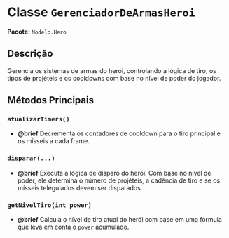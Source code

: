 # Classe `GerenciadorDeArmasHeroi`

**Pacote:** `Modelo.Hero`

## Descrição

Gerencia os sistemas de armas do herói, controlando a lógica de tiro, os tipos de projéteis e os cooldowns com base no nível de poder do jogador.

## Métodos Principais

### `atualizarTimers()`
*   **@brief** Decrementa os contadores de cooldown para o tiro principal e os mísseis a cada frame.

### `disparar(...)`
*   **@brief** Executa a lógica de disparo do herói. Com base no nível de poder, ele determina o número de projéteis, a cadência de tiro e se os mísseis teleguiados devem ser disparados.

### `getNivelTiro(int power)`
*   **@brief** Calcula o nível de tiro atual do herói com base em uma fórmula que leva em conta o `power` acumulado.
